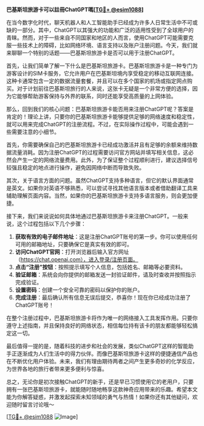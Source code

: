 **巴基斯坦旅游卡可以註冊ChatGPT嗎[[TG💪+ @esim1088](https://t.me/s/esim1088)]**

在当今数字化时代，聊天机器人和人工智能助手已经成为许多人日常生活中不可或缺的一部分。其中，ChatGPT以其强大的功能和广泛的适用性受到了全球用户的青睐。然而，对于一些来自不同国家和地区的人而言，使用ChatGPT可能需要克服一些技术上的障碍，比如网络环境、语言支持以及账户注册问题。今天，我们就来聊聊一个特别的话题——巴基斯坦旅游卡是否可以用于注册ChatGPT。

首先，让我们简单了解一下什么是巴基斯坦旅游卡。巴基斯坦旅游卡是一种专门为游客设计的SIM卡服务，它允许用户在巴基斯坦境内享受稳定的移动互联网连接。这种卡通常包含一定的数据流量套餐，并且可以在多个国家的机场或指定网点购买。对于计划前往巴基斯坦旅行的人来说，这张卡无疑是一个非常方便的选择，因为它能够帮助游客保持与外界的联系，同时还能享受高质量的上网体验。

那么，回到我们的核心问题：巴基斯坦旅游卡能否用来注册ChatGPT呢？答案是肯定的！理论上讲，只要你的巴基斯坦旅游卡能够提供足够的网络速度和稳定性，就可以用来完成ChatGPT的注册流程。不过，在实际操作过程中，可能会遇到一些需要注意的小细节。

首先，你需要确保自己的巴基斯坦旅游卡已经成功激活并且有足够的余额来维持数据流量消耗。因为注册ChatGPT的过程需要访问官方网站并填写相关信息，这必然会产生一定的网络流量费用。此外，为了保证整个过程顺利进行，建议选择信号较强且稳定的地点进行操作，避免因网络中断而导致失败。

其次，关于语言方面的问题。虽然ChatGPT支持多种语言，但它的默认界面通常是英文。如果你对英语不够熟悉，可以尝试寻找其他语言版本或者借助翻译工具来辅助理解页面内容。当然，如果你的巴基斯坦旅游卡支持多语言服务，则会更加便捷。

接下来，我们来说说如何具体地通过巴基斯坦旅游卡来注册ChatGPT。一般来说，这个过程包括以下几个步骤：

1. **获取有效的电子邮件地址**：这是注册ChatGPT账号的第一步。你可以使用任何可用的邮箱地址，只要确保它是真实有效的即可。
2. **访问ChatGPT官网**：打开浏览器后输入官方网址（https://chat.openai.com），进入登录/注册页面。
3. **点击“注册”按钮**：按照提示填写个人信息，包括姓名、邮箱等必要资料。
4. **验证邮箱**：系统会向你提供的邮箱发送一封验证邮件，请及时查收并按照指示完成验证。
5. **设置密码**：创建一个安全可靠的密码以保护你的账户。
6. **完成注册**：最后确认所有信息无误后提交，恭喜你！现在你已经成功注册了ChatGPT账号！

在整个注册过程中，巴基斯坦旅游卡将作为唯一的网络接入工具发挥作用。只要你遵守上述指南，并且保持良好的网络状态，相信每位持有该卡的朋友都能够轻松搞定这一切。

最后值得一提的是，随着科技的进步和社会的发展，类似ChatGPT这样的智能助手正逐渐成为人们生活中的得力伙伴。而像巴基斯坦旅游卡这样的便捷通信产品也在不断优化用户体验。未来，我们有理由期待两者之间产生更多奇妙的化学反应，为世界各地的旅行者带来更多便利与惊喜。

总之，无论你是初次接触ChatGPT的新手，还是早已习惯使用它的老用户，只要拥有一张巴基斯坦旅游卡，就能随时随地畅享这款神奇应用带来的乐趣。希望本文能为你解答疑惑，并激发起探索未知领域的勇气与热情！如果你还有其他疑问，欢迎随时留言讨论哦～

[[TG💪+ @esim1088](https://t.me/s/esim1088) ![Image](https://i.postimg.cc/4NQfJmqS/Snipaste-2025-05-13-00-14-12.png)]